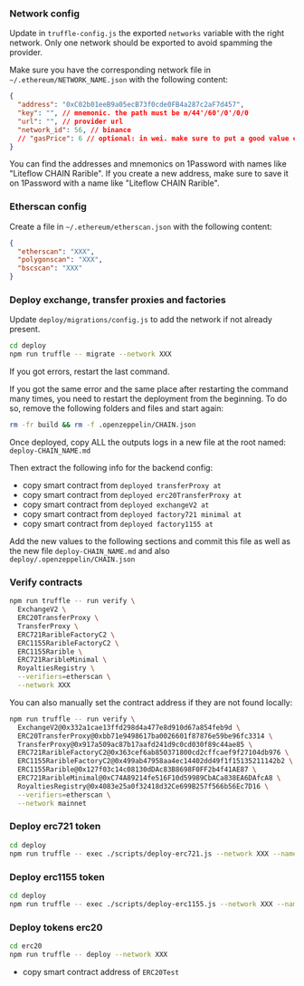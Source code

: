 ### Network config

Update in `truffle-config.js` the exported `networks` variable with the right network. Only one network should be exported to avoid spamming the provider.

Make sure you have the corresponding network file in `~/.ethereum/NETWORK_NAME.json` with the following content:

```json
{
  "address": "0xC02b01eeB9a05ecB73f0cde0FB4a287c2aF7d457",
  "key": "", // mnemonic. the path must be m/44'/60'/0'/0/0
  "url": "", // provider url
  "network_id": 56, // binance
  // "gasPrice": 6 // optional: in wei. make sure to put a good value even on testnet, not too low and not too high!
}
```

You can find the addresses and mnemonics on 1Password with names like "Liteflow CHAIN Rarible".
If you create a new address, make sure to save it on 1Password with a name like "Liteflow CHAIN Rarible".

### Etherscan config

Create a file in `~/.ethereum/etherscan.json` with the following content:

```json
{
  "etherscan": "XXX",
  "polygonscan": "XXX",
  "bscscan": "XXX"
}
```

### Deploy exchange, transfer proxies and factories

Update `deploy/migrations/config.js` to add the network if not already present.

```bash
cd deploy
npm run truffle -- migrate --network XXX
```

If you got errors, restart the last command.

If you got the same error and the same place after restarting the command many times, you need to restart the deployment from the beginning.
To do so, remove the following folders and files and start again:

```bash
rm -fr build && rm -f .openzeppelin/CHAIN.json
```

Once deployed, copy ALL the outputs logs in a new file at the root named: `deploy-CHAIN_NAME.md`

Then extract the following info for the backend config:

- copy smart contract from `deployed transferProxy at`
- copy smart contract from `deployed erc20TransferProxy at`
- copy smart contract from `deployed exchangeV2 at`
- copy smart contract from `deployed factory721 minimal at`
- copy smart contract from `deployed factory1155 at`

Add the new values to the following sections and commit this file as well as the new file `deploy-CHAIN_NAME.md` and also `deploy/.openzeppelin/CHAIN.json`

### Verify contracts

```bash
npm run truffle -- run verify \
  ExchangeV2 \
  ERC20TransferProxy \
  TransferProxy \
  ERC721RaribleFactoryC2 \
  ERC1155RaribleFactoryC2 \
  ERC1155Rarible \
  ERC721RaribleMinimal \
  RoyaltiesRegistry \
  --verifiers=etherscan \
  --network XXX
```

You can also manually set the contract address if they are not found locally:

```bash
npm run truffle -- run verify \
  ExchangeV2@0x332a1cae13ffd298d4a477e8d910d67a854feb9d \
  ERC20TransferProxy@0xbb71e9498617ba0026601f87876e59be96fc3314 \
  TransferProxy@0x917a509ac87b17aafd241d9c0cd030f89c44ae85 \
  ERC721RaribleFactoryC2@0x363cef6ab850371800cd2cffcaef9f27104db976 \
  ERC1155RaribleFactoryC2@0x499ab47958aa4ec14402dd49f1f15135211142b2 \
  ERC1155Rarible@0x127f03c14c08130dDAc83B8698F0FF2b4f41AE87 \
  ERC721RaribleMinimal@0xC74A89214fe516F10d59989CbACa838EA6DAfcA8 \
  RoyaltiesRegistry@0x4083e25a0f32418d32Ce699B257f566b56Ec7D16 \
  --verifiers=etherscan \
  --network mainnet
```

<!-- TODO: Find a way to verify BeaconProxy contract -->

### Deploy erc721 token

```bash
cd deploy
npm run truffle -- exec ./scripts/deploy-erc721.js --network XXX --name "XXX" --symbol "XXX" --baseURI ipfs:/ --factoryAddress XXX
```

### Deploy erc1155 token

```bash
cd deploy
npm run truffle -- exec ./scripts/deploy-erc1155.js --network XXX --name "XXX" --symbol "XXX" --baseURI ipfs:/ --factoryAddress XXX
```

### Deploy tokens erc20

```bash
cd erc20
npm run truffle -- deploy --network XXX
```

- copy smart contract address of `ERC20Test`
